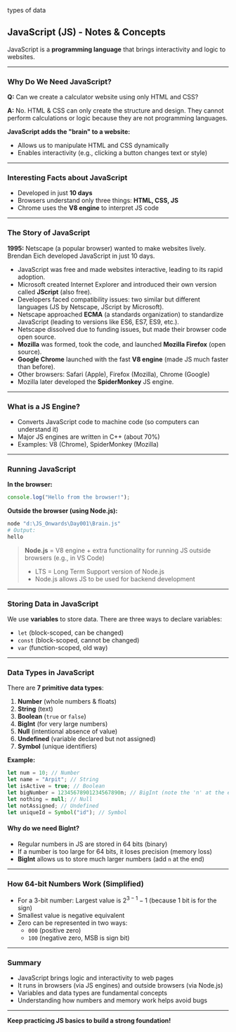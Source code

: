 types of data 
## JavaScript (JS) - Notes & Concepts

JavaScript is a **programming language** that brings interactivity and logic to websites.

---

### Why Do We Need JavaScript?

**Q:** Can we create a calculator website using only HTML and CSS?

**A:** No. HTML & CSS can only create the structure and design. They cannot perform calculations or logic because they are not programming languages.

**JavaScript adds the "brain" to a website:**
- Allows us to manipulate HTML and CSS dynamically
- Enables interactivity (e.g., clicking a button changes text or style)

---

### Interesting Facts about JavaScript
- Developed in just **10 days**
- Browsers understand only three things: **HTML, CSS, JS**
- Chrome uses the **V8 engine** to interpret JS code

---

### The Story of JavaScript

**1995:** Netscape (a popular browser) wanted to make websites lively. Brendan Eich developed JavaScript in just 10 days.

- JavaScript was free and made websites interactive, leading to its rapid adoption.
- Microsoft created Internet Explorer and introduced their own version called **JScript** (also free).
- Developers faced compatibility issues: two similar but different languages (JS by Netscape, JScript by Microsoft).
- Netscape approached **ECMA** (a standards organization) to standardize JavaScript (leading to versions like ES6, ES7, ES9, etc.).
- Netscape dissolved due to funding issues, but made their browser code open source.
- **Mozilla** was formed, took the code, and launched **Mozilla Firefox** (open source).
- **Google Chrome** launched with the fast **V8 engine** (made JS much faster than before).
- Other browsers: Safari (Apple), Firefox (Mozilla), Chrome (Google)
- Mozilla later developed the **SpiderMonkey** JS engine.

---

### What is a JS Engine?
- Converts JavaScript code to machine code (so computers can understand it)
- Major JS engines are written in C++ (about 70%)
- Examples: V8 (Chrome), SpiderMonkey (Mozilla)

---

### Running JavaScript

**In the browser:**
```javascript
console.log("Hello from the browser!");
```

**Outside the browser (using Node.js):**
```bash
node "d:\JS_Onwards\Day001\Brain.js"
# Output:
hello
```

> **Node.js** = V8 engine + extra functionality for running JS outside browsers (e.g., in VS Code)
> - LTS = Long Term Support version of Node.js
> - Node.js allows JS to be used for backend development

---

### Storing Data in JavaScript

We use **variables** to store data. There are three ways to declare variables:
- `let` (block-scoped, can be changed)
- `const` (block-scoped, cannot be changed)
- `var` (function-scoped, old way)

---

### Data Types in JavaScript

There are **7 primitive data types**:
1. **Number** (whole numbers & floats)
2. **String** (text)
3. **Boolean** (`true` or `false`)
4. **BigInt** (for very large numbers)
5. **Null** (intentional absence of value)
6. **Undefined** (variable declared but not assigned)
7. **Symbol** (unique identifiers)

**Example:**
```javascript
let num = 10; // Number
let name = "Arpit"; // String
let isActive = true; // Boolean
let bigNumber = 12345678901234567890n; // BigInt (note the 'n' at the end)
let nothing = null; // Null
let notAssigned; // Undefined
let uniqueId = Symbol("id"); // Symbol
```

#### Why do we need BigInt?
- Regular numbers in JS are stored in 64 bits (binary)
- If a number is too large for 64 bits, it loses precision (memory loss)
- **BigInt** allows us to store much larger numbers (add `n` at the end)

---

### How 64-bit Numbers Work (Simplified)

- For a 3-bit number: Largest value is $2^{3-1} - 1$ (because 1 bit is for the sign)
- Smallest value is negative equivalent
- Zero can be represented in two ways:
  - `000` (positive zero)
  - `100` (negative zero, MSB is sign bit)

---

### Summary

- JavaScript brings logic and interactivity to web pages
- It runs in browsers (via JS engines) and outside browsers (via Node.js)
- Variables and data types are fundamental concepts
- Understanding how numbers and memory work helps avoid bugs

---

**Keep practicing JS basics to build a strong foundation!**





